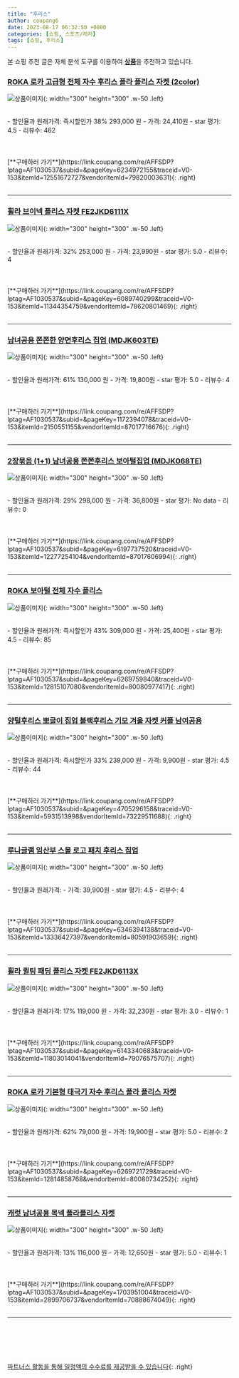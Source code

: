 ```yaml
---
title: "후리스"
author: coupang6
date: 2023-08-17 06:32:50 +0800
categories: [쇼핑, 스포츠/레저]
tags: [쇼핑, 후리스]
---
```


본 쇼핑 추천 글은 자체 분석 도구를 이용하여 [**상품**](https://link.coupang.com/a/bao1ui)을 추천하고 있습니다.

### [ROKA 로카 고급형 전체 자수 후리스 폴라 플리스 자켓 (2color)](https://link.coupang.com/re/AFFSDP?lptag=AF1030537&subid=&pageKey=6234972155&traceid=V0-153&itemId=12551672727&vendorItemId=79820003631)

![상품이미지](https://thumbnail10.coupangcdn.com/thumbnails/remote/230x230ex/image/vendor_inventory/9b89/b45419ce811c54762ad31d7533d54fe99da685bcb4751debb3111130c87c.jpg){: width="300" height="300" .w-50 .left}


<br>
- 할인율과 원래가격: 즉시할인가 38%  293,000   원
- 가격: 24,410원
- star 평가: 4.5
- 리뷰수: 462
<br>
<br>
<br>
<br>
[**구매하러 가기**](https://link.coupang.com/re/AFFSDP?lptag=AF1030537&subid=&pageKey=6234972155&traceid=V0-153&itemId=12551672727&vendorItemId=79820003631){: .right}
<br>
<br>

---

### [휠라 브이넥 플리스 자켓 FE2JKD6111X](https://link.coupang.com/re/AFFSDP?lptag=AF1030537&subid=&pageKey=6089740299&traceid=V0-153&itemId=11344354759&vendorItemId=78620801469)

![상품이미지](https://thumbnail9.coupangcdn.com/thumbnails/remote/230x230ex/image/rs_quotation_api/mv0vqru8/94d817be1f4b4a5dba1841f4a675eff6.jpg){: width="300" height="300" .w-50 .left}


<br>
- 할인율과 원래가격: 32%  253,000   원
- 가격: 23,990원
- star 평가: 5.0
- 리뷰수: 4
<br>
<br>
<br>
<br>
[**구매하러 가기**](https://link.coupang.com/re/AFFSDP?lptag=AF1030537&subid=&pageKey=6089740299&traceid=V0-153&itemId=11344354759&vendorItemId=78620801469){: .right}
<br>
<br>

---

### [남녀공용 쫀쫀한 양면후리스 집업 (MDJK603TE)](https://link.coupang.com/re/AFFSDP?lptag=AF1030537&subid=&pageKey=1172394078&traceid=V0-153&itemId=2150551155&vendorItemId=87017716676)

![상품이미지](https://thumbnail9.coupangcdn.com/thumbnails/remote/230x230ex/image/vendor_inventory/e77b/d575110caaf267beab787f18e0472cbd4bdb6dbf803eed4419c19cfddb88.jpg){: width="300" height="300" .w-50 .left}


<br>
- 할인율과 원래가격: 61%  130,000   원
- 가격: 19,800원
- star 평가: 5.0
- 리뷰수: 4
<br>
<br>
<br>
<br>
[**구매하러 가기**](https://link.coupang.com/re/AFFSDP?lptag=AF1030537&subid=&pageKey=1172394078&traceid=V0-153&itemId=2150551155&vendorItemId=87017716676){: .right}
<br>
<br>

---

### [2장묶음 (1+1) 남녀공용 쫀쫀후리스 보아털집업 (MDJK068TE)](https://link.coupang.com/re/AFFSDP?lptag=AF1030537&subid=&pageKey=6197737520&traceid=V0-153&itemId=12277254104&vendorItemId=87017606994)

![상품이미지](https://thumbnail6.coupangcdn.com/thumbnails/remote/230x230ex/image/vendor_inventory/af7d/9509561d3733e5b62684560847cb1c78b16ed0029c401f2116f818094791.jpg){: width="300" height="300" .w-50 .left}


<br>
- 할인율과 원래가격: 29%  298,000   원
- 가격: 36,800원
- star 평가: No data
- 리뷰수: 0
<br>
<br>
<br>
<br>
[**구매하러 가기**](https://link.coupang.com/re/AFFSDP?lptag=AF1030537&subid=&pageKey=6197737520&traceid=V0-153&itemId=12277254104&vendorItemId=87017606994){: .right}
<br>
<br>

---

### [ROKA 보아털 전체 자수 플리스](https://link.coupang.com/re/AFFSDP?lptag=AF1030537&subid=&pageKey=6269759840&traceid=V0-153&itemId=12815107080&vendorItemId=80080977417)

![상품이미지](https://thumbnail9.coupangcdn.com/thumbnails/remote/230x230ex/image/vendor_inventory/8d80/2339b9e08227e799e53ad3ded457840e55ce51043dd870de75860e1ab45e.jpg){: width="300" height="300" .w-50 .left}


<br>
- 할인율과 원래가격: 즉시할인가 43%  309,000   원
- 가격: 25,400원
- star 평가: 4.5
- 리뷰수: 85
<br>
<br>
<br>
<br>
[**구매하러 가기**](https://link.coupang.com/re/AFFSDP?lptag=AF1030537&subid=&pageKey=6269759840&traceid=V0-153&itemId=12815107080&vendorItemId=80080977417){: .right}
<br>
<br>

---

### [양털후리스 뽀글이 집업 블랙후리스 기모 겨울 자켓 커플 남여공용](https://link.coupang.com/re/AFFSDP?lptag=AF1030537&subid=&pageKey=4705296158&traceid=V0-153&itemId=5931513998&vendorItemId=73229511688)

![상품이미지](https://thumbnail9.coupangcdn.com/thumbnails/remote/230x230ex/image/vendor_inventory/fd0c/4aad1ac41232b2b77184d057549f22e49ea9db769587e5e09687fcb9a5a7.jpg){: width="300" height="300" .w-50 .left}


<br>
- 할인율과 원래가격: 즉시할인가 33%  239,000   원
- 가격: 9,900원
- star 평가: 4.5
- 리뷰수: 44
<br>
<br>
<br>
<br>
[**구매하러 가기**](https://link.coupang.com/re/AFFSDP?lptag=AF1030537&subid=&pageKey=4705296158&traceid=V0-153&itemId=5931513998&vendorItemId=73229511688){: .right}
<br>
<br>

---

### [루나글램 임산부 스몰 로고 패치 후리스 집업](https://link.coupang.com/re/AFFSDP?lptag=AF1030537&subid=&pageKey=6346394138&traceid=V0-153&itemId=13336427397&vendorItemId=80591903659)

![상품이미지](https://thumbnail8.coupangcdn.com/thumbnails/remote/230x230ex/image/retail/images/2022/02/17/11/4/6e5761b8-b6ce-4c01-aed0-30a6847848e7.jpg){: width="300" height="300" .w-50 .left}


<br>
- 할인율과 원래가격: 
- 가격: 39,900원
- star 평가: 4.5
- 리뷰수: 4
<br>
<br>
<br>
<br>
[**구매하러 가기**](https://link.coupang.com/re/AFFSDP?lptag=AF1030537&subid=&pageKey=6346394138&traceid=V0-153&itemId=13336427397&vendorItemId=80591903659){: .right}
<br>
<br>

---

### [휠라 퀼팅 패딩 플리스 자켓 FE2JKD6113X](https://link.coupang.com/re/AFFSDP?lptag=AF1030537&subid=&pageKey=6143340683&traceid=V0-153&itemId=11803014041&vendorItemId=79076575707)

![상품이미지](https://thumbnail8.coupangcdn.com/thumbnails/remote/230x230ex/image/retail/images/4973825720865150-3f086c0d-67c6-4dfc-b3da-d97cf5daddeb.png){: width="300" height="300" .w-50 .left}


<br>
- 할인율과 원래가격: 17%  119,000   원
- 가격: 32,230원
- star 평가: 3.0
- 리뷰수: 1
<br>
<br>
<br>
<br>
[**구매하러 가기**](https://link.coupang.com/re/AFFSDP?lptag=AF1030537&subid=&pageKey=6143340683&traceid=V0-153&itemId=11803014041&vendorItemId=79076575707){: .right}
<br>
<br>

---

### [ROKA 로카 기본형 태극기 자수 후리스 폴라 플리스 자켓](https://link.coupang.com/re/AFFSDP?lptag=AF1030537&subid=&pageKey=6269721729&traceid=V0-153&itemId=12814858768&vendorItemId=80080734252)

![상품이미지](https://thumbnail10.coupangcdn.com/thumbnails/remote/230x230ex/image/vendor_inventory/dc6f/0bf7c5146a726dd21b6580f61d074a26d3536281f9614a82322db471dc44.jpg){: width="300" height="300" .w-50 .left}


<br>
- 할인율과 원래가격: 62%  79,000   원
- 가격: 19,900원
- star 평가: 5.0
- 리뷰수: 2
<br>
<br>
<br>
<br>
[**구매하러 가기**](https://link.coupang.com/re/AFFSDP?lptag=AF1030537&subid=&pageKey=6269721729&traceid=V0-153&itemId=12814858768&vendorItemId=80080734252){: .right}
<br>
<br>

---

### [캐럿 남녀공용 목넥 폴라플리스 자켓](https://link.coupang.com/re/AFFSDP?lptag=AF1030537&subid=&pageKey=1703951004&traceid=V0-153&itemId=2899706737&vendorItemId=70888674049)

![상품이미지](https://thumbnail8.coupangcdn.com/thumbnails/remote/230x230ex/image/retail/images/4000904254391522-d904672a-a3d9-4e6a-b632-873e0844f8e1.jpg){: width="300" height="300" .w-50 .left}


<br>
- 할인율과 원래가격: 13%  116,000   원
- 가격: 12,650원
- star 평가: 5.0
- 리뷰수: 1
<br>
<br>
<br>
<br>
[**구매하러 가기**](https://link.coupang.com/re/AFFSDP?lptag=AF1030537&subid=&pageKey=1703951004&traceid=V0-153&itemId=2899706737&vendorItemId=70888674049){: .right}
<br>
<br>

---
<br><br><br><br><br> [파트너스 활동을 통해 일정액의 수수료를 제공받을 수 있습니다](https://link.coupang.com/a/bao1ui){: .right}